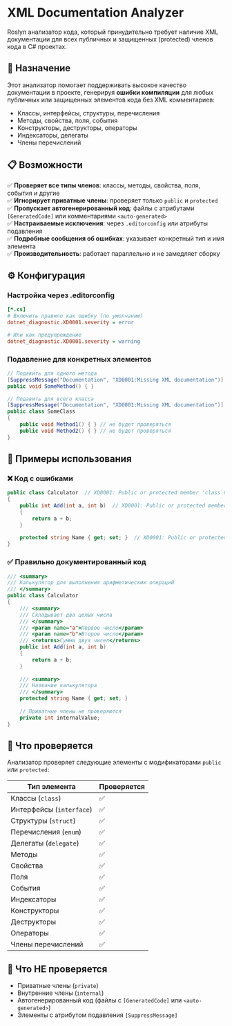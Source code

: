 # XML Documentation Analyzer

Roslyn анализатор кода, который принудительно требует наличие XML документации для всех публичных и защищенных (protected) членов кода в C# проектах.

## 🎯 Назначение

Этот анализатор помогает поддерживать высокое качество документации в проекте, генерируя **ошибки компиляции** для любых публичных или защищенных элементов кода без XML комментариев:

- Классы, интерфейсы, структуры, перечисления
- Методы, свойства, поля, события
- Конструкторы, деструкторы, операторы
- Индексаторы, делегаты
- Члены перечислений

## 📋 Возможности

✅ **Проверяет все типы членов**: классы, методы, свойства, поля, события и другие  
✅ **Игнорирует приватные члены**: проверяет только `public` и `protected`  
✅ **Пропускает автогенерированный код**: файлы с атрибутами `[GeneratedCode]` или комментариями `<auto-generated>`  
✅ **Настраиваемые исключения**: через `.editorconfig` или атрибуты подавления  
✅ **Подробные сообщения об ошибках**: указывает конкретный тип и имя элемента  
✅ **Производительность**: работает параллельно и не замедляет сборку

## ⚙️ Конфигурация

### Настройка через .editorconfig

```ini
[*.cs]
# Включить правило как ошибку (по умолчанию)
dotnet_diagnostic.XD0001.severity = error

# Или как предупреждение
dotnet_diagnostic.XD0001.severity = warning
```


### Подавление для конкретных элементов

```csharp
// Подавить для одного метода
[SuppressMessage("Documentation", "XD0001:Missing XML documentation")]
public void SomeMethod() { }

// Подавить для всего класса
[SuppressMessage("Documentation", "XD0001:Missing XML documentation")]
public class SomeClass
{
    public void Method1() { } // не будет проверяться
    public void Method2() { } // не будет проверяться
}
```

## 📝 Примеры использования

### ❌ Код с ошибками

```csharp
public class Calculator  // XD0001: Public or protected member 'class Calculator' is missing XML documentation
{
    public int Add(int a, int b)  // XD0001: Public or protected member 'method Add' is missing XML documentation
    {
        return a + b;
    }
    
    protected string Name { get; set; }  // XD0001: Public or protected member 'property Name' is missing XML documentation
}
```

### ✅ Правильно документированный код

```csharp
/// <summary>
/// Калькулятор для выполнения арифметических операций
/// </summary>
public class Calculator
{
    /// <summary>
    /// Складывает два целых числа
    /// </summary>
    /// <param name="a">Первое число</param>
    /// <param name="b">Второе число</param>
    /// <returns>Сумма двух чисел</returns>
    public int Add(int a, int b)
    {
        return a + b;
    }
    
    /// <summary>
    /// Название калькулятора
    /// </summary>
    protected string Name { get; set; }
    
    // Приватные члены не проверяются
    private int internalValue;
}
```

## 🔧 Что проверяется

Анализатор проверяет следующие элементы с модификаторами `public` или `protected`:

| Тип элемента | Проверяется |
|--------------|-------------|
| Классы (`class`) | ✅ |
| Интерфейсы (`interface`) | ✅ |
| Структуры (`struct`) | ✅ |
| Перечисления (`enum`) | ✅ |
| Делегаты (`delegate`) | ✅ |
| Методы | ✅ |
| Свойства | ✅ |
| Поля | ✅ |
| События | ✅ |
| Индексаторы | ✅ |
| Конструкторы | ✅ |
| Деструкторы | ✅ |
| Операторы | ✅ |
| Члены перечислений | ✅ |

## 🚫 Что НЕ проверяется

- Приватные члены (`private`)
- Внутренние члены (`internal`)
- Автогенерированный код (файлы с `[GeneratedCode]` или `<auto-generated>`)
- Элементы с атрибутом подавления `[SuppressMessage]`

